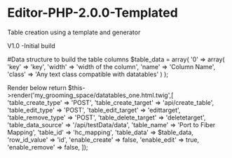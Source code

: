 # Editor-PHP-2.0.0-Templated

Table creation using a template and generator

V1.0
-Initial build

#Data structure to build the table columns
$table_data = array(
            '0' => array(
                'key' => 'key',
                'width' => 'width of the column',
                'name' => 'Column Name',
                'class' => 'Any text class compatible with datatables'
            )
        );

Render below 
        return $this->render('my_grooming_space/datatables_one.html.twig',[
            'table_create_type' => 'POST',
            'table_create_target' => 'api/create_table',
            'table_edit_type' => 'POST',
            'table_edit_target' => 'edittarget',
            'table_remove_type' => 'POST',
            'table_delete_target' => 'deletetarget',
            'table_data_source' => '/api/testData/data',
            'table_name' => 'Port to Fiber Mapping',
            'table_id' => 'hc_mapping',
            'table_data' => $table_data,
            'row_id_value' => 'id',
            'enable_create' => false,
            'enable_edit' => true,
            'enable_remove' => false,
        ]);
